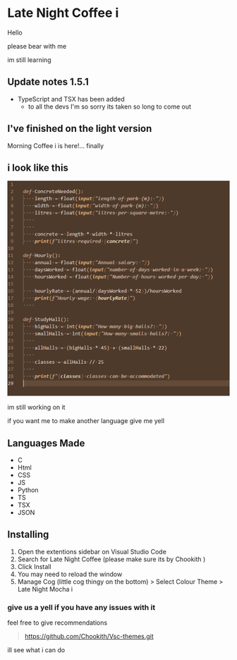 # Late Night Coffee i

Hello

please bear with me

im still learning

## Update notes 1.5.1

- TypeScript and TSX has been added
  - to all the devs I'm so sorry its taken so long to come out

## I've finished on the light version

Morning Coffee i is here!... finally

## i look like this

![Mocha Code Example](https://raw.githubusercontent.com/Chookith/Late-Night-Mocha-i/main/images/updated%20late%20nioght%20mocha%20theme.png)

im still working on it

if you want me to make another language give me yell

## Languages Made

- C
- Html
- CSS
- JS
- Python
- TS
- TSX
- JSON

## Installing

1. Open the extentions sidebar on Visual Studio Code
1. Search for Late Night Coffee (please make sure its by Chookith )
1. Click Install
1. You may need to reload the window
1. Manage Cog (little cog thingy on the bottom) > Select Colour Theme > Late Night Mocha i

### give us a yell if you have any issues with it

feel free to give recommendations

> https://github.com/Chookith/Vsc-themes.git

ill see what i can do
